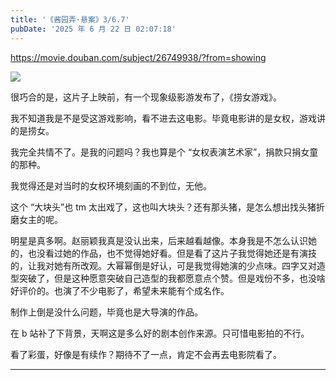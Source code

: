 ```yaml
---
title: '《酱园弄·悬案》3/6.7'
pubDate: '2025 年 6 月 22 日 02:07:18'
---
```



https://movie.douban.com/subject/26749938/?from=showing

![](https://md.p1gd0g.cc/img9.doubanio.com/view/photo/s_ratio_poster/public/p2922156556.webp)

很巧合的是，这片子上映前，有一个现象级影游发布了，《捞女游戏》。

我不知道我是不是受这游戏影响，看不进去这电影。毕竟电影讲的是女权，游戏讲的是捞女。

我完全共情不了。是我的问题吗？我也算是个 “女权表演艺术家”，捐款只捐女童的那种。

我觉得还是对当时的女权环境刻画的不到位，无他。

这个 “大块头”也 tm 太出戏了，这也叫大块头？还有那头猪，是怎么想出找头猪折磨女主的呢。

明星是真多啊。赵丽颖我真是没认出来，后来越看越像。本身我是不怎么认识她的，也没看过她的作品，也不觉得她好看。但是看了这片子我觉得她还是有演技的，让我对她有所改观。大幂幂倒是好认，可是我觉得她演的少点味。四字又对造型突破了，但是这种愿意突破自己造型的我都愿意点个赞。但是戏份不多，也没啥好评价的。也演了不少电影了，希望未来能有个成名作。

制作上倒是没什么问题，毕竟也是大导演的作品。

在 b 站补了下背景，天啊这是多么好的剧本创作来源。只可惜电影拍的不行。

看了彩蛋，好像是有续作？期待不了一点，肯定不会再去电影院看了。

---


